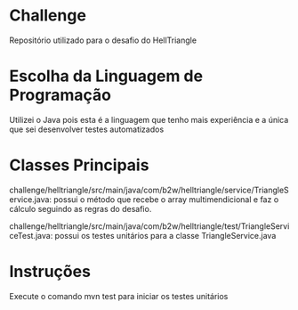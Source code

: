 # Challenge
Repositório utilizado para o desafio do HellTriangle

# Escolha da Linguagem de Programação
Utilizei o Java pois esta é a linguagem que tenho mais experiência e a única que sei desenvolver testes automatizados

# Classes Principais
challenge/helltriangle/src/main/java/com/b2w/helltriangle/service/TriangleService.java: possui o método que recebe o array multimendicional e faz o cálculo seguindo as regras do desafio.

challenge/helltriangle/src/main/java/com/b2w/helltriangle/test/TriangleServiceTest.java: possui os testes unitários para a classe TriangleService.java

# Instruções
Execute o comando mvn test para iniciar os testes unitários

